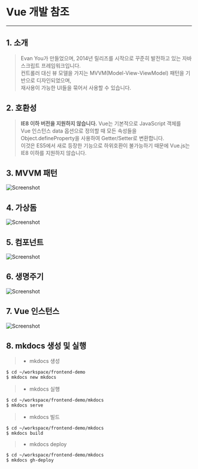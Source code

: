 # **Vue 개발 참조**
---
## 1. 소개
> Evan You가 만들었으며, 2014년 릴리즈를 시작으로 꾸준히 발전하고 있는 자바스크립트 프레임워크입니다.<br>
> 컨트롤러 대신 뷰 모델을 가지는 MVVM(Model-View-ViewModel) 패턴을 기반으로 디자인되었으며,<br>
> 재사용이 가능한 UI들을 묶어서 사용할 수 있습니다.

## 2. 호환성
> **IE8 이하 버전을 지원하지 않습니다.**
> Vue는 기본적으로 JavaScript 객체를 Vue 인스턴스 data 옵션으로 정의할 때 모든 속성들을 Object.defineProperty을 사용하여 Getter/Setter로 변환합니다.<br> 
> 이것은 ES5에서 새로 등장한 기능으로 하위호환이 불가능하기 때문에 Vue.js는 IE8 이하를 지원하지 않습니다.


## 3. MVVM 패턴
![Screenshot](../img/main/main_01.png)

## 4. 가상돔
![Screenshot](../img/main/main_02.png)

## 5. 컴포넌트
![Screenshot](../img/main/main_03.png)

## 6. 생명주기
![Screenshot](../img/main/main_04.png)

## 7. Vue 인스턴스
![Screenshot](../img/main/main_05.png)

## 8. mkdocs 생성 및 실행
> - mkdocs 생성
~~~
$ cd ~/workspace/frontend-demo
$ mkdocs new mkdocs
~~~
> - mkdocs 실행
~~~
$ cd ~/workspace/frontend-demo/mkdocs
$ mkdocs serve
~~~
> - mkdocs 빌드
~~~
$ cd ~/workspace/frontend-demo/mkdocs
$ mkdocs build
~~~
> - mkdocs deploy
~~~
$ cd ~/workspace/frontend-demo/mkdocs
$ mkdocs gh-deploy
~~~
